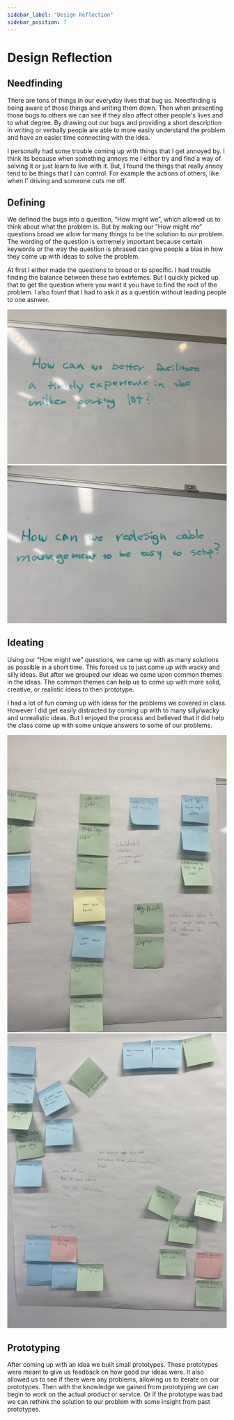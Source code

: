 ```yaml
---
sidebar_label: "Design Reflection"
sidebar_position: 7
---
```


# Design Reflection

## Needfinding
There are tons of things in our everyday lives that bug us. Needfinding is being aware of those things and writing them down. Then when presenting those bugs to others we can see if they also affect other people's lives and to what degree. By drawing out our bugs and providing a short description in writing or verbally people are able to more easily understand the problem and have an easier time connecting with the idea.

I personally had some trouble coming up with things that I get annoyed by. I think its because when something annoys me I either try and find a way of solving it or just learn to live with it. But, I found the things that really annoy tend to be things that I can control. For example the actions of others, like when I' driving and someone cuts me off. 

## Defining
We defined the bugs into a question, “How might we”, which allowed us to think about what the problem is. But by making our ”How might me” questions broad we allow for many things to be the solution to our problem. The wording of the question is extremely important because certain keywords or the way the question is phrased can give people a bias in how they come up with ideas to solve the problem.

At first I either made the questions to broad or to specific. I had trouble finding the balance between these two extrtemes. But I quickly picked up that to get the question where you want it you have to find the root of the problem. I also founf that I had to ask it as a question without leading people to one asnwer.  

![Voices Poster](/img/Image1.png)
![Voices Poster](/img/Image2.png)

## Ideating
Using our “How might we” questions, we came up with as many solutions as possible in a short time. This forced us to just come up with wacky and silly ideas. But after we grouped our ideas we came upon common themes in the ideas. The common themes can help us to come up with more solid, creative, or realistic ideas to then prototype. 

I had a lot of fun coming up with ideas for the problems we covered in class. However I did get easily distracted by coming up with to many silly/wacky and unrealistic ideas. But I enjoyed the process and believed that it did help the class come up with some unique answers to some of our problems. 

![Voices Poster](/img/Image3.png)
![Voices Poster](/img/Image4.png)

## Prototyping
After coming up with an idea we built small prototypes. These prototypes were meant to give us feedback on how good our ideas were. It also allowed us to see if there were any problems, allowing us to iterate on our prototypes. Then with the knowledge we gained from prototyping we can begin to work on the actual product or service. Or if the prototype was bad we can rethink the solution to our problem with some insight from past prototypes. 